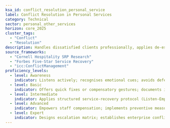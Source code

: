```yaml
---
ksa_id: conflict_resolution_personal_service
label: Conflict Resolution in Personal Services
category: Technical
sector: personal_other_services
horizon: core_2025
cluster_tags:
  - "Conflict"
  - "Resolution"
description: Handles dissatisfied clients professionally, applies de-escalation techniques, and delivers fair resolutions that protect reputation.
source_frameworks:
  - "Cornell Hospitality SRP Research"
  - "Forbes Five-Star Service Recovery"
  - "icc:ConflictManagement"
proficiency_levels:
  - level: Awareness
    indicator: Listens actively; recognises emotional cues; avoids defensive language; and apologizes sincerely.
  - level: Basic
    indicator: Offers quick fixes or compensatory gestures; documents incident.
  - level: Intermediate
    indicator: Applies structured service-recovery protocol (Listen-Empathize-Apologize-Resolve); conducts root-cause; issues follow-up; tracks NPS change.
  - level: Advanced
    indicator: Empowers staff compensation; implements preventive measures; reduces complaint recurrence.
  - level: Expert
    indicator: Designs escalation matrix; establishes enterprise conflict-resolution training and tracks incident KPIs.
---
```

